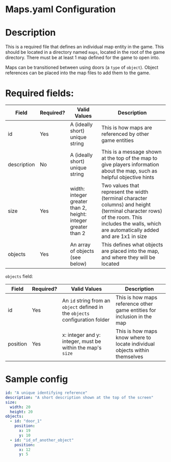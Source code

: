 # Maps.yaml Configuration

# Description
This is a required file that defines an individual map entity in the game. This should be located in a directory named `maps`, located in the root of the game directory. There must be at least 1 map defined for the game to open into.  

Maps can be transitioned between using doors (a `type` of `object`). Object references can be placed into the map files to add them to the game.

# Required fields:
| Field       | Required? | Valid Values                                                  | Description                                                                                                                                                                                   |
|-------------|-----------|---------------------------------------------------------------|-----------------------------------------------------------------------------------------------------------------------------------------------------------------------------------------------|
| id          | Yes       | A (ideally short) unique string                               | This is how maps are referenced by other game entities                                                                                                                                        |
| description | No        | A (ideally short) unique string                               | This is a message shown at the top of the map to give players information about the map, such as helpful objective hints                                                                      |
| size        | Yes       | width: integer greater than 2, height: integer greater than 2 | Two values that represent the width (terminal character columns) and height (terminal character rows) of the room. This includes the walls, which are automatically added and are 1x1 in size |
| objects     | Yes       | An array of objects (see below)                               | This defines what objects are placed into the map, and where they will be located                                                                                                             |

`objects` field:

| Field       | Required? | Valid Values                                                                  | Description                                                                 |
|-------------|-----------|-------------------------------------------------------------------------------|-----------------------------------------------------------------------------|
| id          | Yes       | An `id` string from an `object` defined in the `objects` configuration folder | This is how maps reference other game entities for inclusion in the map     |
| position    | Yes       | x: integer and y: integer, must be within the map's `size`                    | This is how maps know where to locate individual objects within themselves |



# Sample config
```yaml
id: "A unique identifying reference"
description: "A short description shown at the top of the screen"
size:
  width: 20
  height: 20
objects:
  - id: "door_1"
    position:
      x: 19
      y: 10
  - id: "id_of_another_object"
    position:
      x: 12
      y: 5
```